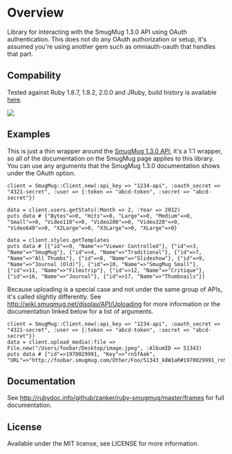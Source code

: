 Overview
===
Library for interacting with the SmugMug 1.3.0 API using OAuth authentication. This does not do any OAuth authorization or setup, it's assumed you're using another gem such as omniauth-oauth that handles that part.

Compability
-
Tested against Ruby 1.8.7, 1.9.2, 2.0.0 and JRuby, build history is available [here](http://travis-ci.org/zanker/ruby-smugmug).

<img src="https://secure.travis-ci.org/zanker/ruby-smugmug.png?branch=master&.png"/>

Examples
-
This is just a thin wrapper around the [SmugMug 1.3.0 API](http://wiki.smugmug.net/display/API/API+1.3.0), it's a 1:1 wrapper, so all of the documentation on the SmugMug page applies to this library. You can use any arguments that the SmugMug 1.3.0 documentation shows under the OAuth option.

    client = SmugMug::Client.new(:api_key => "1234-api", :oauth_secret => "4321-secret", :user => {:token => "abcd-token", :secret => "abcd-secret"})

    data = client.users.getStats(:Month => 2, :Year => 2012)
    puts data # {"Bytes"=>0, "Hits"=>0, "Large"=>0, "Medium"=>0, "Small"=>0, "Video110"=>0, "Video200"=>0, "Video320"=>0, "Video640"=>0, "X2Large"=>0, "X3Large"=>0, "XLarge"=>0}

    data = client.styles.getTemplates
    puts data # [{"id"=>0, "Name"=>"Viewer Controlled"}, {"id"=>3, "Name"=>"SmugMug"}, {"id"=>4, "Name"=>"Traditional"}, {"id"=>7, "Name"=>"All Thumbs"}, {"id"=>8, "Name"=>"Slideshow"}, {"id"=>9, "Name"=>"Journal (Old)"}, {"id"=>10, "Name"=>"SmugMug Small"}, {"id"=>11, "Name"=>"Filmstrip"}, {"id"=>12, "Name"=>"Critique"}, {"id"=>16, "Name"=>"Journal"}, {"id"=>17, "Name"=>"Thumbnails"}]


Because uploading is a special case and not under the same group of APIs, it's called slightly differently. See http://wiki.smugmug.net/display/API/Uploading for more information or the documentation linked below for a list of arguments.

    client = SmugMug::Client.new(:api_key => "1234-api", :oauth_secret => "4321-secret", :user => {:token => "abcd-token", :secret => "abcd-secret"})
    data = client.upload_media(:file => File.new("/Users/foobar/Desktop/image.jpeg", :AlbumID => 51343)
    puts data # {"id"=>1970029991, "Key"=>"rnSfAak", "URL"=>"http://foobar.smugmug.com/Other/Foo/51343_k8W1aR#1970029991_rnSfAak"}


Documentation
-
See http://rubydoc.info/github/zanker/ruby-smugmug/master/frames for full documentation.

License
-
Available under the MIT license, see LICENSE for more information.